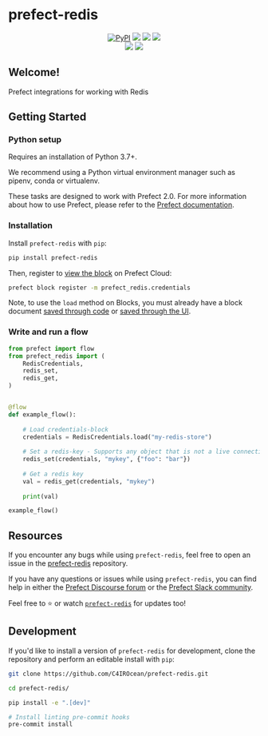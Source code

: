# prefect-redis

<p align="center">
    <a href="https://pypi.python.org/pypi/prefect-redis/" alt="PyPI version">
        <img alt="PyPI" src="https://img.shields.io/pypi/v/prefect-redis?color=0052FF&labelColor=090422"></a>
    <a href="https://github.com/C4IROcean/prefect-redis/" alt="Stars">
        <img src="https://img.shields.io/github/stars/C4IROcean/prefect-redis?color=0052FF&labelColor=090422" /></a>
    <a href="https://pepy.tech/badge/prefect-redis/" alt="Downloads">
        <img src="https://img.shields.io/pypi/dm/prefect-redis?color=0052FF&labelColor=090422" /></a>
    <a href="https://github.com/C4IROcean/prefect-redis/pulse" alt="Activity">
        <img src="https://img.shields.io/github/commit-activity/m/C4IROcean/prefect-redis?color=0052FF&labelColor=090422" /></a>
    <br>
    <a href="https://prefect-community.slack.com" alt="Slack">
        <img src="https://img.shields.io/badge/slack-join_community-red.svg?color=0052FF&labelColor=090422&logo=slack" /></a>
    <a href="https://discourse.prefect.io/" alt="Discourse">
        <img src="https://img.shields.io/badge/discourse-browse_forum-red.svg?color=0052FF&labelColor=090422&logo=discourse" /></a>
</p>

## Welcome!

Prefect integrations for working with Redis

## Getting Started

### Python setup

Requires an installation of Python 3.7+.

We recommend using a Python virtual environment manager such as pipenv, conda or virtualenv.

These tasks are designed to work with Prefect 2.0. For more information about how to use Prefect, please refer to the [Prefect documentation](https://orion-docs.prefect.io/).

### Installation

Install `prefect-redis` with `pip`:

```bash
pip install prefect-redis
```

Then, register to [view the block](https://orion-docs.prefect.io/ui/blocks/) on Prefect Cloud:

```bash
prefect block register -m prefect_redis.credentials
```

Note, to use the `load` method on Blocks, you must already have a block document [saved through code](https://orion-docs.prefect.io/concepts/blocks/#saving-blocks) or [saved through the UI](https://orion-docs.prefect.io/ui/blocks/).

### Write and run a flow

```python
from prefect import flow
from prefect_redis import (
    RedisCredentials,
    redis_set,
    redis_get,
)


@flow
def example_flow():
    
    # Load credentials-block
    credentials = RedisCredentials.load("my-redis-store")
    
    # Set a redis-key - Supports any object that is not a live connection
    redis_set(credentials, "mykey", {"foo": "bar"})
    
    # Get a redis key
    val = redis_get(credentials, "mykey")
    
    print(val)

example_flow()
```

## Resources

If you encounter any bugs while using `prefect-redis`, feel free to open an issue in the [prefect-redis](https://github.com/C4IROcean/prefect-redis) repository.

If you have any questions or issues while using `prefect-redis`, you can find help in either the [Prefect Discourse forum](https://discourse.prefect.io/) or the [Prefect Slack community](https://prefect.io/slack).

Feel free to ⭐️ or watch [`prefect-redis`](https://github.com/C4IROcean/prefect-redis) for updates too!

## Development

If you'd like to install a version of `prefect-redis` for development, clone the repository and perform an editable install with `pip`:

```bash
git clone https://github.com/C4IROcean/prefect-redis.git

cd prefect-redis/

pip install -e ".[dev]"

# Install linting pre-commit hooks
pre-commit install
```
